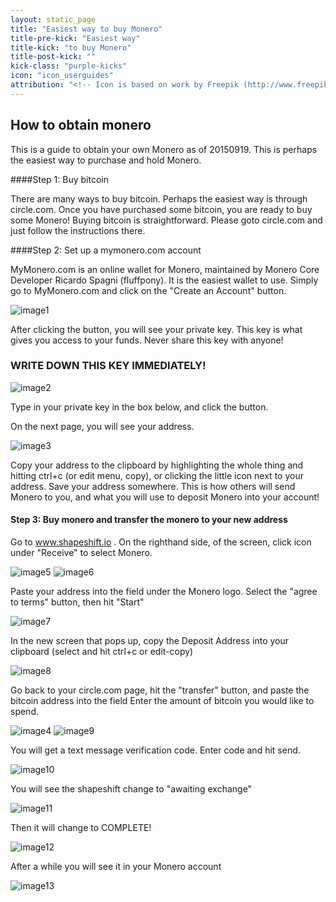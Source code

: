 ```yaml
---
layout: static_page
title: "Easiest way to buy Monero"
title-pre-kick: "Easiest way"
title-kick: "to buy Monero"
title-post-kick: ""
kick-class: "purple-kicks"
icon: "icon_userguides"
attribution: "<!-- Icon is based on work by Freepik (http://www.freepik.com) and is licensed under Creative Commons BY 3.0 -->"
---
```


## How to obtain monero

This is a guide to obtain your own Monero as of 20150919. This is perhaps the easiest way to purchase and hold Monero.

####Step 1: Buy bitcoin

There are many ways to buy bitcoin. Perhaps the easiest way is through circle.com. Once you have purchased some bitcoin, you are ready to buy some Monero! Buying bitcoin is straightforward. Please goto circle.com and just follow the instructions there.

####Step 2: Set up a mymonero.com account

MyMonero.com is an online wallet for Monero, maintained by Monero Core Developer Ricardo Spagni (fluffpony). It is the easiest wallet to use. Simply go to MyMonero.com and click on the "Create an Account" button. 

![image1](https://github.com/luuul/monero-site/blob/master/knowledge-base/user-guides/png/easiest_way/01.png)

After clicking the button, you will see your private key. This key is what gives you access to your funds. Never share this key with anyone!

### WRITE DOWN THIS KEY IMMEDIATELY!

![image2](https://github.com/luuul/monero-site/blob/master/knowledge-base/user-guides/png/easiest_way/02.png)

Type in your private key in the box below, and click the button.

On the next page, you will see your address.

![image3](https://github.com/luuul/monero-site/blob/master/knowledge-base/user-guides/png/easiest_way/03.png)

Copy your address to the clipboard by highlighting the whole thing and hitting ctrl+c (or edit menu, copy), or clicking the little icon next to your address. Save your address somewhere. This is how others will send Monero to you, and what you will use to deposit Monero into your account!

#### Step 3: Buy monero and transfer the monero to your new address

Go to www.shapeshift.io . On the righthand side, of the screen, click icon under "Receive" to select Monero.

![image5](https://github.com/luuul/monero-site/blob/master/knowledge-base/user-guides/png/easiest_way/05.png)
![image6](https://github.com/luuul/monero-site/blob/master/knowledge-base/user-guides/png/easiest_way/06.png)

Paste your address into the field under the Monero logo. Select the "agree to terms" button, then hit "Start"

![image7](https://github.com/luuul/monero-site/blob/master/knowledge-base/user-guides/png/easiest_way/07.png)

In the new screen that pops up, copy the Deposit Address into your clipboard (select and hit ctrl+c or edit-copy)

![image8](https://github.com/luuul/monero-site/blob/master/knowledge-base/user-guides/png/easiest_way/08.png)

Go back to your circle.com page, hit the "transfer" button, and paste the bitcoin address into the field
Enter the amount of bitcoin you would like to spend.

![image4](https://github.com/luuul/monero-site/blob/master/knowledge-base/user-guides/png/easiest_way/04.png)
![image9](https://github.com/luuul/monero-site/blob/master/knowledge-base/user-guides/png/easiest_way/09.png)

You will get a text message verification code. Enter code and hit send.

![image10](https://github.com/luuul/monero-site/blob/master/knowledge-base/user-guides/png/easiest_way/10.png)

You will see the shapeshift change to "awaiting exchange"

![image11](https://github.com/luuul/monero-site/blob/master/knowledge-base/user-guides/png/easiest_way/11.png)

Then it will change to COMPLETE!

![image12](https://github.com/luuul/monero-site/blob/master/knowledge-base/user-guides/png/easiest_way/12.png)

After a while you will see it in your Monero account

![image13](https://github.com/luuul/monero-site/blob/master/knowledge-base/user-guides/png/easiest_way/13.png)
